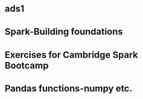 # ads1
# Spark-Building foundations
# Exercises for Cambridge Spark Bootcamp 
# Pandas functions-numpy etc.
